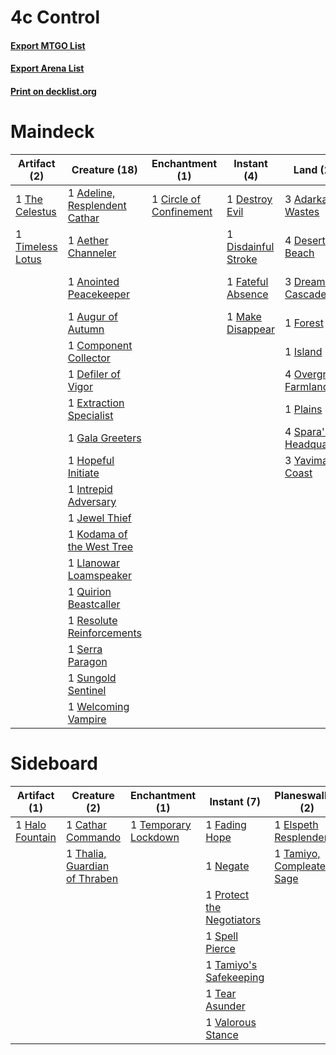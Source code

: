 # 4c Control

#### [Export MTGO List](../collection/4c%20Control/4c%20Control.txt)
#### [Export Arena List](../collection/4c%20Control/4c%20Control_arena.txt)
#### [Print on decklist.org](http://decklist.org/?deckmain=3%09Adarkar%20Wastes%0A1%09Adeline,%20Resplendent%20Cathar%0A1%09Aether%20Channeler%0A1%09Ajani,%20Sleeper%20Agent%0A1%09Anointed%20Peacekeeper%0A1%09Augur%20of%20Autumn%0A1%09Chaplain%20of%20Alms%0A1%09Circle%20of%20Confinement%0A1%09Component%20Collector%0A1%09Croaking%20Counterpart%0A1%09Defiler%20of%20Vigor%0A4%09Deserted%20Beach%0A1%09Destroy%20Evil%0A1%09Disdainful%20Stroke%0A3%09Dreamroot%20Cascade%0A1%09Extraction%20Specialist%0A1%09Fateful%20Absence%0A1%09Forest%0A1%09Gala%20Greeters%0A1%09Homestead%20Courage%0A1%09Hopeful%20Initiate%0A1%09Intrepid%20Adversary%0A1%09Island%0A1%09Jewel%20Thief%0A1%09Kodama%20of%20the%20West%20Tree%0A1%09Light%20Up%20the%20Night%0A1%09Llanowar%20Loamspeaker%0A1%09Make%20Disappear%0A1%09Outland%20Liberator%0A4%09Overgrown%20Farmland%0A1%09Plains%0A1%09Quirion%20Beastcaller%0A1%09Resolute%20Reinforcements%0A1%09Serra%20Paragon%0A4%09Spara's%20Headquarters%0A1%09Storm%20the%20Festival%0A1%09Sungold%20Sentinel%0A1%09Teferi,%20Who%20Slows%20the%20Sunset%0A1%09The%20Celestus%0A1%09The%20Wandering%20Emperor%0A1%09Timeless%20Lotus%0A1%09Wedding%20Announcement%0A1%09Welcoming%20Vampire%0A1%09Wrenn%20and%20Seven%0A3%09Yavimaya%20Coast&deckside=1%09Cathar%20Commando%0A1%09Depopulate%0A1%09Elspeth%20Resplendent%0A1%09Fading%20Hope%0A1%09Halo%20Fountain%0A1%09Negate%0A1%09Protect%20the%20Negotiators%0A1%09Spell%20Pierce%0A1%09Sunset%20Revelry%0A1%09Tamiyo's%20Safekeeping%0A1%09Tamiyo,%20Compleated%20Sage%0A1%09Tear%20Asunder%0A1%09Temporary%20Lockdown%0A1%09Thalia,%20Guardian%20of%20Thraben%0A1%09Valorous%20Stance)
# Maindeck

|                                       Artifact (2)                                        |                                             Creature (18)                                              |                                         Enchantment (1)                                          |                                         Instant (4)                                          |                                            Land (24)                                            |                                            Planeswalker (4)                                             |                                           Sorcery (4)                                           |     Unknown (3)      |
|-------------------------------------------------------------------------------------------|--------------------------------------------------------------------------------------------------------|--------------------------------------------------------------------------------------------------|----------------------------------------------------------------------------------------------|-------------------------------------------------------------------------------------------------|---------------------------------------------------------------------------------------------------------|-------------------------------------------------------------------------------------------------|----------------------|
|1 [The Celestus](http://gatherer.wizards.com/Pages/Card/Details.aspx?multiverseid=535049)  |1 [Adeline, Resplendent Cathar](http://gatherer.wizards.com/Pages/Card/Details.aspx?multiverseid=534751)|1 [Circle of Confinement](http://gatherer.wizards.com/Pages/Card/Details.aspx?multiverseid=540834)|1 [Destroy Evil](http://gatherer.wizards.com/Pages/Card/Details.aspx?multiverseid=574497)     |3 [Adarkar Wastes](http://gatherer.wizards.com/Pages/Card/Details.aspx?multiverseid=129458)      |1 [Ajani, Sleeper Agent](http://gatherer.wizards.com/Pages/Card/Details.aspx?multiverseid=574672)        |1 [Croaking Counterpart](http://gatherer.wizards.com/Pages/Card/Details.aspx?multiverseid=535007)|1 Chaplain of Alms    |
|1 [Timeless Lotus](http://gatherer.wizards.com/Pages/Card/Details.aspx?multiverseid=574719)|1 [Aether Channeler](http://gatherer.wizards.com/Pages/Card/Details.aspx?multiverseid=574522)           |                                                                                                  |1 [Disdainful Stroke](http://gatherer.wizards.com/Pages/Card/Details.aspx?multiverseid=420705)|4 [Deserted Beach](http://gatherer.wizards.com/Pages/Card/Details.aspx?multiverseid=535058)      |1 [Teferi, Who Slows the Sunset](http://gatherer.wizards.com/Pages/Card/Details.aspx?multiverseid=535041)|1 [Homestead Courage](http://gatherer.wizards.com/Pages/Card/Details.aspx?multiverseid=534780)   |1 Outland Liberator   |
|                                                                                           |1 [Anointed Peacekeeper](http://gatherer.wizards.com/Pages/Card/Details.aspx?multiverseid=574482)       |                                                                                                  |1 [Fateful Absence](http://gatherer.wizards.com/Pages/Card/Details.aspx?multiverseid=534774)  |3 [Dreamroot Cascade](http://gatherer.wizards.com/Pages/Card/Details.aspx?multiverseid=541138)   |1 [The Wandering Emperor](http://gatherer.wizards.com/Pages/Card/Details.aspx?multiverseid=548337)       |1 [Light Up the Night](http://gatherer.wizards.com/Pages/Card/Details.aspx?multiverseid=534925)  |1 Wedding Announcement|
|                                                                                           |1 [Augur of Autumn](http://gatherer.wizards.com/Pages/Card/Details.aspx?multiverseid=534952)            |                                                                                                  |1 [Make Disappear](http://gatherer.wizards.com/Pages/Card/Details.aspx?multiverseid=555250)   |1 [Forest](http://gatherer.wizards.com/Pages/Card/Details.aspx?multiverseid=439860)              |1 [Wrenn and Seven](http://gatherer.wizards.com/Pages/Card/Details.aspx?multiverseid=534999)             |1 [Storm the Festival](http://gatherer.wizards.com/Pages/Card/Details.aspx?multiverseid=534989)  |                      |
|                                                                                           |1 [Component Collector](http://gatherer.wizards.com/Pages/Card/Details.aspx?multiverseid=534802)        |                                                                                                  |                                                                                              |1 [Island](http://gatherer.wizards.com/Pages/Card/Details.aspx?multiverseid=439857)              |                                                                                                         |                                                                                                 |                      |
|                                                                                           |1 [Defiler of Vigor](http://gatherer.wizards.com/Pages/Card/Details.aspx?multiverseid=574640)           |                                                                                                  |                                                                                              |4 [Overgrown Farmland](http://gatherer.wizards.com/Pages/Card/Details.aspx?multiverseid=535064)  |                                                                                                         |                                                                                                 |                      |
|                                                                                           |1 [Extraction Specialist](http://gatherer.wizards.com/Pages/Card/Details.aspx?multiverseid=555213)      |                                                                                                  |                                                                                              |1 [Plains](http://gatherer.wizards.com/Pages/Card/Details.aspx?multiverseid=439856)              |                                                                                                         |                                                                                                 |                      |
|                                                                                           |1 [Gala Greeters](http://gatherer.wizards.com/Pages/Card/Details.aspx?multiverseid=555349)              |                                                                                                  |                                                                                              |4 [Spara's Headquarters](http://gatherer.wizards.com/Pages/Card/Details.aspx?multiverseid=555458)|                                                                                                         |                                                                                                 |                      |
|                                                                                           |1 [Hopeful Initiate](http://gatherer.wizards.com/Pages/Card/Details.aspx?multiverseid=540850)           |                                                                                                  |                                                                                              |3 [Yavimaya Coast](http://gatherer.wizards.com/Pages/Card/Details.aspx?multiverseid=129810)      |                                                                                                         |                                                                                                 |                      |
|                                                                                           |1 [Intrepid Adversary](http://gatherer.wizards.com/Pages/Card/Details.aspx?multiverseid=534781)         |                                                                                                  |                                                                                              |                                                                                                 |                                                                                                         |                                                                                                 |                      |
|                                                                                           |1 [Jewel Thief](http://gatherer.wizards.com/Pages/Card/Details.aspx?multiverseid=555352)                |                                                                                                  |                                                                                              |                                                                                                 |                                                                                                         |                                                                                                 |                      |
|                                                                                           |1 [Kodama of the West Tree](http://gatherer.wizards.com/Pages/Card/Details.aspx?multiverseid=548508)    |                                                                                                  |                                                                                              |                                                                                                 |                                                                                                         |                                                                                                 |                      |
|                                                                                           |1 [Llanowar Loamspeaker](http://gatherer.wizards.com/Pages/Card/Details.aspx?multiverseid=574650)       |                                                                                                  |                                                                                              |                                                                                                 |                                                                                                         |                                                                                                 |                      |
|                                                                                           |1 [Quirion Beastcaller](http://gatherer.wizards.com/Pages/Card/Details.aspx?multiverseid=574655)        |                                                                                                  |                                                                                              |                                                                                                 |                                                                                                         |                                                                                                 |                      |
|                                                                                           |1 [Resolute Reinforcements](http://gatherer.wizards.com/Pages/Card/Details.aspx?multiverseid=574509)    |                                                                                                  |                                                                                              |                                                                                                 |                                                                                                         |                                                                                                 |                      |
|                                                                                           |1 [Serra Paragon](http://gatherer.wizards.com/Pages/Card/Details.aspx?multiverseid=574512)              |                                                                                                  |                                                                                              |                                                                                                 |                                                                                                         |                                                                                                 |                      |
|                                                                                           |1 [Sungold Sentinel](http://gatherer.wizards.com/Pages/Card/Details.aspx?multiverseid=534795)           |                                                                                                  |                                                                                              |                                                                                                 |                                                                                                         |                                                                                                 |                      |
|                                                                                           |1 [Welcoming Vampire](http://gatherer.wizards.com/Pages/Card/Details.aspx?multiverseid=540882)          |                                                                                                  |                                                                                              |                                                                                                 |                                                                                                         |                                                                                                 |                      |


# Sideboard

|                                       Artifact (1)                                       |                                              Creature (2)                                              |                                        Enchantment (1)                                        |                                            Instant (7)                                             |                                          Planeswalker (2)                                          |                                        Sorcery (2)                                        |
|------------------------------------------------------------------------------------------|--------------------------------------------------------------------------------------------------------|-----------------------------------------------------------------------------------------------|----------------------------------------------------------------------------------------------------|----------------------------------------------------------------------------------------------------|-------------------------------------------------------------------------------------------|
|1 [Halo Fountain](http://gatherer.wizards.com/Pages/Card/Details.aspx?multiverseid=555216)|1 [Cathar Commando](http://gatherer.wizards.com/Pages/Card/Details.aspx?multiverseid=534764)            |1 [Temporary Lockdown](http://gatherer.wizards.com/Pages/Card/Details.aspx?multiverseid=574516)|1 [Fading Hope](http://gatherer.wizards.com/Pages/Card/Details.aspx?multiverseid=534812)            |1 [Elspeth Resplendent](http://gatherer.wizards.com/Pages/Card/Details.aspx?multiverseid=555212)    |1 [Depopulate](http://gatherer.wizards.com/Pages/Card/Details.aspx?multiverseid=555211)    |
|                                                                                          |1 [Thalia, Guardian of Thraben](http://gatherer.wizards.com/Pages/Card/Details.aspx?multiverseid=442025)|                                                                                               |1 [Negate](http://gatherer.wizards.com/Pages/Card/Details.aspx?multiverseid=423707)                 |1 [Tamiyo, Compleated Sage](http://gatherer.wizards.com/Pages/Card/Details.aspx?multiverseid=548551)|1 [Sunset Revelry](http://gatherer.wizards.com/Pages/Card/Details.aspx?multiverseid=534796)|
|                                                                                          |                                                                                                        |                                                                                               |1 [Protect the Negotiators](http://gatherer.wizards.com/Pages/Card/Details.aspx?multiverseid=574542)|                                                                                                    |                                                                                           |
|                                                                                          |                                                                                                        |                                                                                               |1 [Spell Pierce](http://gatherer.wizards.com/Pages/Card/Details.aspx?multiverseid=425876)           |                                                                                                    |                                                                                           |
|                                                                                          |                                                                                                        |                                                                                               |1 [Tamiyo's Safekeeping](http://gatherer.wizards.com/Pages/Card/Details.aspx?multiverseid=548521)   |                                                                                                    |                                                                                           |
|                                                                                          |                                                                                                        |                                                                                               |1 [Tear Asunder](http://gatherer.wizards.com/Pages/Card/Details.aspx?multiverseid=574663)           |                                                                                                    |                                                                                           |
|                                                                                          |                                                                                                        |                                                                                               |1 [Valorous Stance](http://gatherer.wizards.com/Pages/Card/Details.aspx?multiverseid=391950)        |                                                                                                    |                                                                                           |


